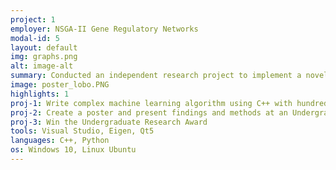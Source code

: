 ```yaml
---
project: 1
employer: NSGA-II Gene Regulatory Networks
modal-id: 5
layout: default
img: graphs.png
alt: image-alt
summary: Conducted an independent research project to implement a novel genetic algorithm to simulate gene regulatory topologies that produce a pre-defined phenotype.
image: poster_lobo.PNG
highlights: 1
proj-1: Write complex machine learning algorithm using C++ with hundreds of classes
proj-2: Create a poster and present findings and methods at an Undergraduate Research preseentation day.
proj-3: Win the Undergraduate Research Award
tools: Visual Studio, Eigen, Qt5
languages: C++, Python
os: Windows 10, Linux Ubuntu
---
```

